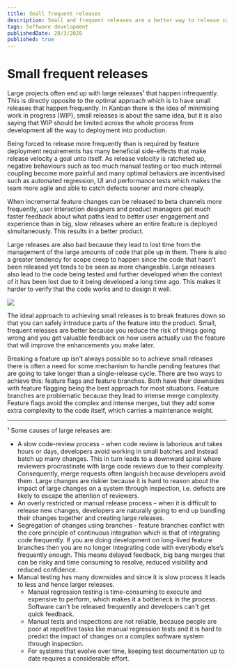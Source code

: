 ```yaml
---
title: Small frequent releases
description: Small and frequent releases are a better way to release code because you reduce the risk of things going wrong, make releasing code easier and you get valuable feedback on how users actually use the features
tags: Software development
publishedDate: 28/3/2020
published: true
---
```


# Small frequent releases

Large projects often end up with large releases¹ that happen infrequently. This is directly opposite to the optimal approach which is to have small releases that happen frequently. In Kanban there is the idea of minimising work in progress (WIP), small releases is about the same idea, but it is also saying that WIP should be limited across the whole process from development all the way to deployment into production.

Being forced to release more frequently than is required by feature deployment requirements has many beneficial side-effects that make release velocity a goal unto itself. As release velocity is ratcheted up, negative behaviours such as too much manual testing or too much internal coupling become more painful and many optimal behaviors are incentivised such as automated regression, UI and performance tests which makes the team more agile and able to catch defects sooner and more cheaply.

When incremental feature changes can be released to beta channels more frequently, user interaction designers and product managers get much faster feedback about what paths lead to better user engagement and experience than in big, slow releases where an entire feature is deployed simultaneously. This results in a better product.

Large releases are also bad because they lead to lost time from the management of the large amounts of code that pile up in them. There is also a greater tendency for scope creep to happen since the code that hasn't been released yet tends to be seen as more changeable. Large releases also lead to the code being tested and further developed when the context of it has been lost due to it being developed a long time ago. This makes it harder to verify that the code works and to design it well.

<img class="nx-jangular-blog-centered-image" src="/assets/large-vs-small-releases.png">

The ideal approach to achieving small releases is to break features down so that you can safely introduce parts of the feature into the product. Small, frequent releases are better because you reduce the risk of things going wrong and you get valuable feedback on how users actually use the feature that will improve the enhancements you make later.

Breaking a feature up isn't always possible so to achieve small releases there is often a need for some mechanism to handle pending features that are going to take longer than a single-release cycle. There are two ways to achieve this: feature flags and feature branches. Both have their downsides with feature flagging being the best approach for most situations. Feature branches are problematic because they lead to intense merge complexity. Feature flags avoid the complex and intense merges, but they add some extra complexity to the code itself, which carries a maintenance weight.

---

¹ Some causes of large releases are:

- A slow code-review process - when code review is laborious and takes hours or days, developers avoid working in small batches and instead batch up many changes. This in turn leads to a downward spiral where reviewers procrastinate with large code reviews due to their complexity. Consequently, merge requests often languish because developers avoid them. Large changes are riskier because it is hard to reason about the impact of large changes on a system through inspection, i.e. defects are likely to escape the attention of reviewers.
- An overly restricted or manual release process – when it is difficult to release new changes, developers are naturally going to end up bundling their changes together and creating large releases.
- Segregation of changes using branches - feature branches conflict with the core principle of continuous integration which is that of integrating code frequently. If you are doing development on long-lived feature branches then you are no longer integrating code with everybody else’s frequently enough. This means delayed feedback, big bang merges that can be risky and time consuming to resolve, reduced visibility and reduced confidence.
- Manual testing has many downsides and since it is slow process it leads to less and hence larger releases.
  - Manual regression testing is time-consuming to execute and expensive to perform, which makes it a bottleneck in the process. Software can't be released frequently and developers can't get quick feedback.
  - Manual tests and inspections are not reliable, because people are poor at repetitive tasks like manual regression tests and it is hard to predict the impact of changes on a complex software system through inspection.
  - For systems that evolve over time, keeping test documentation up to date requires a considerable effort.
